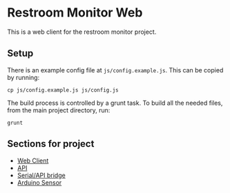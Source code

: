 # Restroom Monitor Web

This is a web client for the restroom monitor project.


## Setup

There is an example config file at `js/config.example.js`. This can be copied by running:

```
cp js/config.example.js js/config.js
```


The build process is controlled by a grunt task. To build all the needed files, from the main project directory, run:
```
grunt
```


## Sections for project
* [Web Client](https://github.com/onebytegone/restroom-monitor-web)
* [API](https://github.com/onebytegone/restroom-monitor-server)
* [Serial/API bridge](https://github.com/onebytegone/restroom-monitor-updater)
* [Arduino Sensor](https://github.com/onebytegone/restroom-monitor-arduino)
